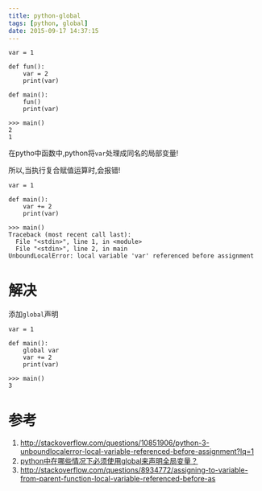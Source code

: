 ```yaml
---
title: python-global
tags: [python, global]
date: 2015-09-17 14:37:15
---
```


```python3
var = 1

def fun():
    var = 2
    print(var)

def main():
    fun()
    print(var)
    
>>> main()
2
1
```

在pytho中函数中,python将`var`处理成同名的局部变量!

所以,当执行复合赋值运算时,会报错!

```python3
var = 1

def main():
    var += 2
    print(var)

>>> main()
Traceback (most recent call last):
  File "<stdin>", line 1, in <module>
  File "<stdin>", line 2, in main
UnboundLocalError: local variable 'var' referenced before assignment
```

# 解决

添加`global`声明

```python3
var = 1

def main():
    global var
    var += 2
    print(var)

>>> main()
3
```

# 参考

1.  <http://stackoverflow.com/questions/10851906/python-3-unboundlocalerror-local-variable-referenced-before-assignment?lq=1>
1.  [python中在哪些情况下必须使用global来声明全局变量？](http://segmentfault.com/q/1010000000195730)
1.  <http://stackoverflow.com/questions/8934772/assigning-to-variable-from-parent-function-local-variable-referenced-before-as>
